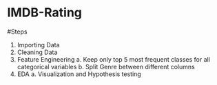 # IMDB-Rating

#Steps
1. Importing Data
2. Cleaning Data
3. Feature Engineering
  a. Keep only top 5 most frequent classes for all categorical variables
  b. Split Genre between different columns
4. EDA
  a. Visualization and Hypothesis testing 
  
